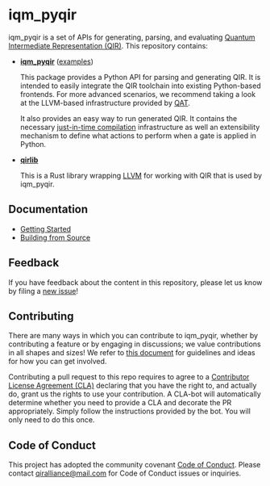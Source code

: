 # iqm_pyqir

iqm_pyqir is a set of APIs for generating, parsing, and evaluating [Quantum Intermediate Representation (QIR)](https://github.com/qir-alliance/qir-spec).
This repository contains:

- [**iqm_pyqir**](iqm_pyqir) ([examples](examples))

  This package provides a Python API for parsing and generating QIR.
  It is intended to easily integrate the QIR toolchain into existing Python-based frontends.
  For more advanced scenarios, we recommend taking a look at the LLVM-based infrastructure provided by [QAT](https://qir-alliance.github.io/qat/).

  It also provides an easy way to run generated QIR. It contains the necessary [just-in-time compilation](https://en.wikipedia.org/wiki/Just-in-time_compilation) infrastructure as well an extensibility mechanism to define what actions to perform when a gate is applied in Python.

- [**qirlib**](qirlib)

  This is a Rust library wrapping [LLVM](https://llvm.org/) for working with QIR that is used by iqm_pyqir.

## Documentation

- [Getting Started](https://github.com/iqm-finland/pyqir)
- [Building from Source](https://www.qir-alliance.org/pyqir/building.html)

## Feedback

If you have feedback about the content in this repository, please let us know by
filing a [new issue](https://github.com/iqm-finland/pyqir/issues/)!

## Contributing

There are many ways in which you can contribute to iqm_pyqir, whether by
contributing a feature or by engaging in discussions; we value contributions in
all shapes and sizes! We refer to [this document](CONTRIBUTING.md) for
guidelines and ideas for how you can get involved.

Contributing a pull request to this repo requires to agree to a [Contributor
License Agreement
(CLA)](https://en.wikipedia.org/wiki/Contributor_License_Agreement) declaring
that you have the right to, and actually do, grant us the rights to use your
contribution. A CLA-bot will automatically determine whether you need to provide
a CLA and decorate the PR appropriately. Simply follow the
instructions provided by the bot. You will only need to do this once.

## Code of Conduct

This project has adopted the community covenant [Code of
Conduct](https://github.com/qir-alliance/.github/blob/main/Code_of_Conduct.md#contributor-covenant-code-of-conduct).
Please contact [qiralliance@mail.com](mailto:qiralliance@mail.com) for Code of
Conduct issues or inquiries.
